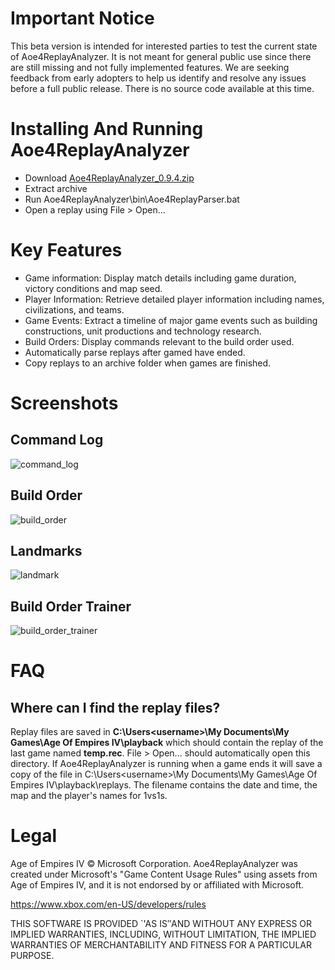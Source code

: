 # Important Notice

This beta version is intended for interested parties to test the current state of Aoe4ReplayAnalyzer. It is not meant for general public use since there are still missing and not fully implemented features. We are seeking feedback from early adopters to help us identify and resolve any issues before a full public release. There is no source code available at this time.

# Installing And Running Aoe4ReplayAnalyzer 
 
- Download [Aoe4ReplayAnalyzer_0.9.4.zip](https://github.com/exoque/aoe4replayanalyzer/releases/download/v0.9.4/Aoe4ReplayAnalyzer_0.9.4.zip)
- Extract archive
- Run Aoe4ReplayAnalyzer\bin\Aoe4ReplayParser.bat
- Open a replay using File > Open...

# Key Features

- Game information: Display match details including game duration, victory conditions and map seed.
- Player Information: Retrieve detailed player information including names, civilizations, and teams.
- Game Events: Extract a timeline of major game events such as building constructions, unit productions and technology research.
- Build Orders: Display commands relevant to the build order used.
- Automatically parse replays after gamed have ended.
- Copy replays to an archive folder when games are finished.

# Screenshots
## Command Log
![command_log](https://github.com/user-attachments/assets/436f4903-c3e7-4d6e-be4d-f1783c93c038)
## Build Order
![build_order](https://github.com/user-attachments/assets/ca1c6e28-6266-4105-87cf-2d3b54f9985e)
## Landmarks
![landmark](https://github.com/user-attachments/assets/d3943cb9-9183-427b-8f92-06523a857d14)
## Build Order Trainer
![build_order_trainer](https://github.com/user-attachments/assets/13adf8cf-037c-46bb-9f77-d094b8033852)

# FAQ
## Where can I find the replay files?
Replay files are saved in **C:\Users\<username>\My Documents\My Games\Age Of Empires IV\playback** which should contain the replay of the last game named **temp.rec**. File > Open... should automatically open this directory. 
If Aoe4ReplayAnalyzer is running when a game ends it will save a copy of the file in C:\Users\<username>\My Documents\My Games\Age Of Empires IV\playback\replays. The filename contains the date and time, the map and the player's names for 1vs1s.  



# Legal
Age of Empires IV © Microsoft Corporation. Aoe4ReplayAnalyzer was created
under Microsoft's "Game Content Usage Rules" using assets from
Age of Empires IV, and it is not endorsed by or affiliated with Microsoft.

https://www.xbox.com/en-US/developers/rules


THIS SOFTWARE IS PROVIDED `'AS IS″AND WITHOUT
ANY EXPRESS OR IMPLIED WARRANTIES, INCLUDING,
WITHOUT LIMITATION, THE IMPLIED WARRANTIES OF
MERCHANTABILITY AND FITNESS FOR A PARTICULAR PURPOSE.
